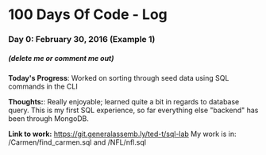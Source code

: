 # 100 Days Of Code - Log

### Day 0: February 30, 2016 (Example 1)
##### (delete me or comment me out)

**Today's Progress**: Worked on sorting through seed data using SQL commands in the CLI

**Thoughts:**: Really enjoyable; learned quite a bit in regards to database query. This is my first SQL experience, so far everything else "backend" has been through MongoDB.

**Link to work:** https://git.generalassemb.ly/ted-t/sql-lab My work is in: /Carmen/find_carmen.sql and /NFL/nfl.sql

